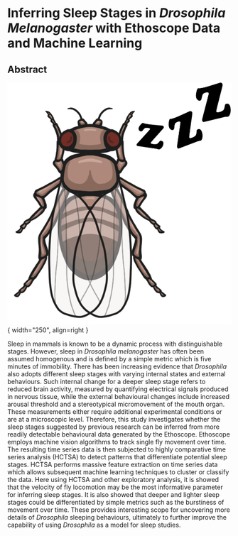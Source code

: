 # Inferring Sleep Stages in *Drosophila Melanogaster* with Ethoscope Data and Machine Learning
<!-- **Meng Zhang** 
Supervisors: Giorgio Gilestro, Laurence Blackhurst -->

## Abstract
![pic](img/drosophila2.png){ width="250", align=right }
<!-- <p style="text-align:justify">  -->

Sleep in mammals is known to be a dynamic process with distinguishable stages. However, sleep in *Drosophila melanogaster* has often been assumed homogenous and is defined by a simple metric which is five minutes of immobility. There has been increasing evidence that *Drosophila* also adopts different sleep stages with varying internal states and external behaviours. Such internal change for a deeper sleep stage refers to reduced brain activity, measured by quantifying electrical signals produced in nervous tissue, while the external behavioural changes include increased arousal threshold and a stereotypical micromovement of the mouth organ. These measurements either require additional experimental conditions or are at a microscopic level. Therefore, this study investigates whether the sleep stages suggested by previous research can be inferred from more readily detectable behavioural data generated by the Ethoscope. Ethoscope employs machine vision algorithms to track single fly movement over time. The resulting time series data is then subjected to highly comparative time series analysis (HCTSA) to detect patterns that differentiate potential sleep stages. HCTSA performs massive feature extraction on time series data which allows subsequent machine learning techniques to cluster or classify the data. Here using HCTSA and other exploratory analysis, it is showed that the velocity of fly locomotion may be the most informative parameter for inferring sleep stages. It is also showed that deeper and lighter sleep stages could be differentiated by simple metrics such as the burstiness of movement over time. These provides interesting scope for uncovering more details of *Drosophila* sleeping behaviours, ultimately to further improve the capability of using *Drosophila* as a model for sleep studies. 
</br>
</br>
</br>

<!-- !!! example "Aims"
    1. Infer sleep stages
    2. different variables -->
    


